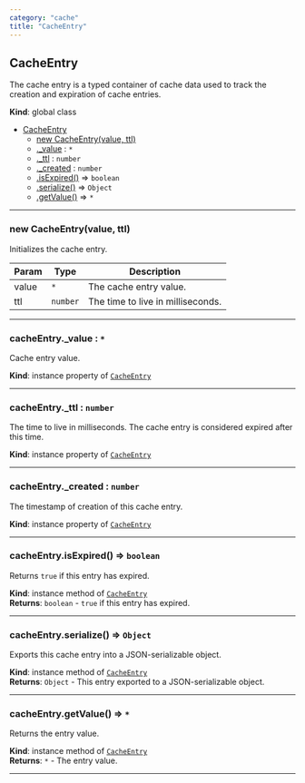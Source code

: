 ```yaml
---
category: "cache"
title: "CacheEntry"
---
```


## CacheEntry&nbsp;<a name="CacheEntry" href="https://github.com/seznam/IMA.js-core/tree/0.16.5/cache/CacheEntry.js#L5" target="_blank"><span class="icon"><i class="fas fa-external-link-alt fa-xs"></i></span></a>
The cache entry is a typed container of cache data used to track the
creation and expiration of cache entries.

**Kind**: global class  

* [CacheEntry](#CacheEntry)
    * [new CacheEntry(value, ttl)](#new_CacheEntry_new)
    * [._value](#CacheEntry+_value) : <code>\*</code>
    * [._ttl](#CacheEntry+_ttl) : <code>number</code>
    * [._created](#CacheEntry+_created) : <code>number</code>
    * [.isExpired()](#CacheEntry+isExpired) ⇒ <code>boolean</code>
    * [.serialize()](#CacheEntry+serialize) ⇒ <code>Object</code>
    * [.getValue()](#CacheEntry+getValue) ⇒ <code>\*</code>


* * *

### new CacheEntry(value, ttl)&nbsp;<a name="new_CacheEntry_new"></a>
Initializes the cache entry.


| Param | Type | Description |
| --- | --- | --- |
| value | <code>\*</code> | The cache entry value. |
| ttl | <code>number</code> | The time to live in milliseconds. |


* * *

### cacheEntry.\_value : <code>\*</code>&nbsp;<a name="CacheEntry+_value" href="https://github.com/seznam/IMA.js-core/tree/0.16.5/cache/CacheEntry.js#L18" target="_blank"><span class="icon"><i class="fas fa-external-link-alt fa-xs"></i></span></a>
Cache entry value.

**Kind**: instance property of [<code>CacheEntry</code>](#CacheEntry)  

* * *

### cacheEntry.\_ttl : <code>number</code>&nbsp;<a name="CacheEntry+_ttl" href="https://github.com/seznam/IMA.js-core/tree/0.16.5/cache/CacheEntry.js#L26" target="_blank"><span class="icon"><i class="fas fa-external-link-alt fa-xs"></i></span></a>
The time to live in milliseconds. The cache entry is considered
expired after this time.

**Kind**: instance property of [<code>CacheEntry</code>](#CacheEntry)  

* * *

### cacheEntry.\_created : <code>number</code>&nbsp;<a name="CacheEntry+_created" href="https://github.com/seznam/IMA.js-core/tree/0.16.5/cache/CacheEntry.js#L33" target="_blank"><span class="icon"><i class="fas fa-external-link-alt fa-xs"></i></span></a>
The timestamp of creation of this cache entry.

**Kind**: instance property of [<code>CacheEntry</code>](#CacheEntry)  

* * *

### cacheEntry.isExpired() ⇒ <code>boolean</code>&nbsp;<a name="CacheEntry+isExpired" href="https://github.com/seznam/IMA.js-core/tree/0.16.5/cache/CacheEntry.js#L41" target="_blank"><span class="icon"><i class="fas fa-external-link-alt fa-xs"></i></span></a>
Returns `true` if this entry has expired.

**Kind**: instance method of [<code>CacheEntry</code>](#CacheEntry)  
**Returns**: <code>boolean</code> - `true` if this entry has expired.  

* * *

### cacheEntry.serialize() ⇒ <code>Object</code>&nbsp;<a name="CacheEntry+serialize" href="https://github.com/seznam/IMA.js-core/tree/0.16.5/cache/CacheEntry.js#L52" target="_blank"><span class="icon"><i class="fas fa-external-link-alt fa-xs"></i></span></a>
Exports this cache entry into a JSON-serializable object.

**Kind**: instance method of [<code>CacheEntry</code>](#CacheEntry)  
**Returns**: <code>Object</code> - This entry exported to a
        JSON-serializable object.  

* * *

### cacheEntry.getValue() ⇒ <code>\*</code>&nbsp;<a name="CacheEntry+getValue" href="https://github.com/seznam/IMA.js-core/tree/0.16.5/cache/CacheEntry.js#L61" target="_blank"><span class="icon"><i class="fas fa-external-link-alt fa-xs"></i></span></a>
Returns the entry value.

**Kind**: instance method of [<code>CacheEntry</code>](#CacheEntry)  
**Returns**: <code>\*</code> - The entry value.  

* * *

